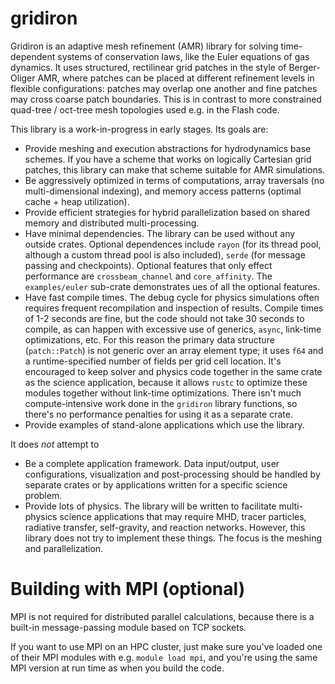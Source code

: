 # gridiron

Gridiron is an adaptive mesh refinement (AMR) library for solving
time-dependent systems of conservation laws, like the Euler equations of
gas dynamics. It uses structured, rectilinear grid patches in the style of
Berger-Oliger AMR, where patches can be placed at different refinement
levels in flexible configurations: patches may overlap one another and
fine patches may cross coarse patch boundaries. This is in contrast to
more constrained quad-tree / oct-tree mesh topologies used e.g. in the
Flash code.

This library is a work-in-progress in early stages. Its goals are:

- Provide meshing and execution abstractions for hydrodynamics base
  schemes. If you have a scheme that works on logically Cartesian grid
  patches, this library can make that scheme suitable for AMR simulations.
- Be aggressively optimized in terms of computations, array traversals (no
  multi-dimensional indexing), and memory access patterns (optimal cache +
  heap utilization).
- Provide efficient strategies for hybrid parallelization based on
  shared memory and distributed multi-processing.
- Have minimal dependencies. The library can be used without any outside
  crates. Optional dependences include `rayon` (for its thread pool, although
  a custom thread pool is also included), `serde` (for message passing and
  checkpoints). Optional features that only effect performance are
  `crossbeam_channel` and `core_affinity`. The `examples/euler` sub-crate
  demonstrates ues of all the optional features.
- Have fast compile times. The debug cycle for physics simulations often
  requires frequent recompilation and inspection of results. Compile times of
  1-2 seconds are fine, but the code should not take 30 seconds to compile, as
  can happen with excessive use of generics, `async`, link-time optimizations,
  etc. For this reason the primary data structure (`patch::Patch`) is not
  generic over an array element type; it uses `f64` and a runtime-specified
  number of fields per grid cell location. It's encouraged to keep solver and
  physics code together in the same crate as the science application, because
  it allows `rustc` to optimize these modules together without link-time
  optimizations. There isn't much compute-intensive work done in the
  `gridiron` library functions, so there's no performance penalties for using
  it as a separate crate.
- Provide examples of stand-alone applications which use the library.

It does _not_ attempt to

- Be a complete application framework. Data input/output, user
  configurations, visualization and post-processing should be handled by
  separate crates or by applications written for a specific science
  problem.
- Provide lots of physics. The library will be written to facilitate
  multi-physics science applications that may require MHD, tracer particles,
  radiative transfer, self-gravity, and reaction networks. However, this
  library does not try to implement these things. The focus is the meshing and
  parallelization.

# Building with MPI (optional)
MPI is not required for distributed parallel calculations, because there is a
built-in message-passing module based on TCP sockets.

If you want to use MPI on an HPC cluster, just make sure you've loaded one of
their MPI modules with e.g. `module load mpi`, and you're using the same MPI version at run time as when you build the code.
